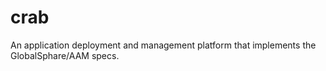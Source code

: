 # crab
An application deployment and management platform that implements the GlobalSphare/AAM specs.
